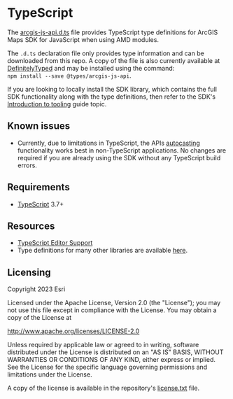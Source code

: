 # TypeScript

The [arcgis-js-api.d.ts](arcgis-js-api.d.ts) file provides TypeScript type definitions for ArcGIS Maps SDK for JavaScript when using AMD modules. 

The `.d.ts` declaration file only provides type information and can be downloaded from this repo. A copy of the file is also currently available at [DefinitelyTyped][1] and may be installed using the command:  
`npm install --save @types/arcgis-js-api`.

If you are looking to locally install the SDK library, which contains the full SDK functionality along with the type definitions, then refer to the SDK's [Introduction to tooling](https://developers.arcgis.com/javascript/latest/tooling-intro/) guide topic.

## Known issues

* Currently, due to limitations in TypeScript, the APIs [autocasting](https://developers.arcgis.com/javascript/latest/programming-patterns/#autocasting) functionality works best in non-TypeScript applications. No changes are required if you are already using the SDK without any TypeScript build errors.

## Requirements

* [TypeScript][2] 3.7+

## Resources

* [TypeScript Editor Support][3]
* Type definitions for many other libraries are available [here][4].

## Licensing
Copyright 2023 Esri

Licensed under the Apache License, Version 2.0 (the "License");
you may not use this file except in compliance with the License.
You may obtain a copy of the License at

   http://www.apache.org/licenses/LICENSE-2.0

Unless required by applicable law or agreed to in writing, software
distributed under the License is distributed on an "AS IS" BASIS,
WITHOUT WARRANTIES OR CONDITIONS OF ANY KIND, either express or implied.
See the License for the specific language governing permissions and
limitations under the License.

A copy of the license is available in the repository's [license.txt](https://github.com/Esri/jsapi-resources/blob/master/license.txt) file.

[1]: https://github.com/DefinitelyTyped/DefinitelyTyped/tree/master/types/arcgis-js-api
[2]: http://www.typescriptlang.org/
[3]: https://github.com/Microsoft/TypeScript/wiki/TypeScript-Editor-Support
[4]: https://github.com/DefinitelyTyped/DefinitelyTyped
